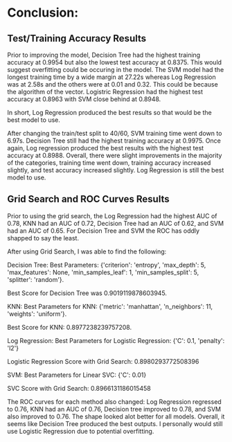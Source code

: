 # Conclusion:
## Test/Training Accuracy Results
Prior to improving the model, Decision Tree had the highest training accuracy at 0.9954 but also the lowest test accuracy at 0.8375. This would suggest overfitting could be occuring in the model. The SVM model had the longest training time by a wide margin at 27.22s whereas Log Regression was at 2.58s and the others were at 0.01 and 0.32. This could be because the algorithm of the vector. Logistric Regression had the highest test accuracy at 0.8963 with SVM close behind at 0.8948.

In short, Log Regression produced the best results so that would be the best model to use.

After changing the train/test split to 40/60, SVM training time went down to 6.97s. Decision Tree still had the highest training accuracy at 0.9975. Once again, Log regression produced the best results with the highest test accuracy at 0.8988. Overall, there were slight improvements in the majority of the categories, training time went down, training accuracy increased slightly, and test accuracy increased slightly. Log Regression is still the best model to use.

## Grid Search and ROC Curves Results
Prior to using the grid search, the Log Regression had the highest AUC of 0.78, KNN had an AUC of 0.72, Decision Tree had an AUC of 0.62, and SVM had an AUC of 0.65. For Decision Tree and SVM the ROC has oddly shapped to say the least.

After using Grid Search, I was able to find the following:

Decision Tree:
Best Parameters: {'criterion': 'entropy', 'max_depth': 5, 'max_features': None, 'min_samples_leaf': 1, 'min_samples_split': 5, 'splitter': 'random'}.

Best Score for Decision Tree was 0.9019119878603945.

KNN:
Best Parameters for KNN: {'metric': 'manhattan', 'n_neighbors': 11, 'weights': 'uniform'}.

Best Score for KNN: 0.8977238239757208.

Log Regression:
Best Parameters for Logistic Regression: {'C': 0.1, 'penalty': 'l2'}

Logistic Regression Score with Grid Search: 0.8980293772508396

SVM:
Best Parameters for Linear SVC: {'C': 0.01}

SVC Score with Grid Search: 0.8966131186015458

The ROC curves for each method also changed: Log Regression regressed to 0.76, KNN had an AUC of 0.76, Decision tree improved to 0.78, and SVM also improved to 0.76. The shape looked alot better for all models. Overall, it seems like Decision Tree produced the best outputs. I personally would still use Logistic Regression due to potential overfitting.

